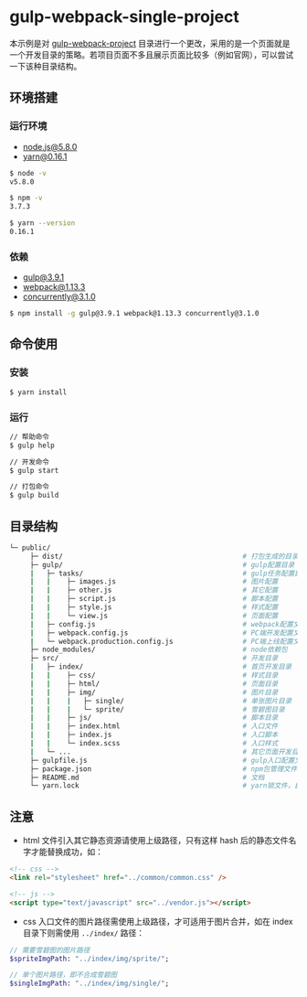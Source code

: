 # gulp-webpack-single-project

本示例是对 [gulp-webpack-project](https://github.com/cobish/gulp-webpack-project) 目录进行一个更改，采用的是一个页面就是一个开发目录的策略。若项目页面不多且展示页面比较多（例如官网），可以尝试一下该种目录结构。



## 环境搭建

### 运行环境

- [node.js@5.8.0](https://nodejs.org)
- [yarn@0.16.1](https://yarnpkg.com/)

```bash
$ node -v
v5.8.0

$ npm -v
3.7.3

$ yarn --version
0.16.1
```

### 依赖

- gulp@3.9.1
- webpack@1.13.3
- concurrently@3.1.0

```bash
$ npm install -g gulp@3.9.1 webpack@1.13.3 concurrently@3.1.0
```

## 命令使用

### 安装

```bash
$ yarn install
```

### 运行

```bash
// 帮助命令
$ gulp help

// 开发命令
$ gulp start

// 打包命令
$ gulp build
```

## 目录结构

```bash
└─ public/
	 ├─ dist/                                            # 打包生成的目录，用于上线
	 ├─ gulp/                                            # gulp配置目录
	 |	 ├─ tasks/                                       # gulp任务配置目录
	 |	 |	  ├─ images.js                               # 图片配置
	 |	 |	  ├─ other.js                                # 其它配置
	 |	 |	  ├─ script.js                               # 脚本配置
	 |	 |	  ├─ style.js                                # 样式配置
	 |	 |	  └─ view.js                                 # 页面配置
	 |   ├─ config.js                                    # webpack配置文件
	 |   ├─ webpack.config.js                            # PC端开发配置文件
	 |   └─ webpack.production.config.js                 # PC端上线配置文件
	 ├─ node_modules/                                    # node依赖包
	 ├─ src/                                             # 开发目录
	 |	 ├─ index/                                       # 首页开发目录
	 |	 |	  ├─ css/                                    # 样式目录
	 |	 |	  ├─ html/                                   # 页面目录
	 |	 |	  ├─ img/                                    # 图片目录
	 |   |    |   ├─ single/                             # 单张图片目录
	 |   |    |   └─ sprite/                             # 雪碧图目录
	 |	 |	  ├─ js/                                     # 脚本目录
	 |	 |	  ├─ index.html                              # 入口文件
	 | 	 |	  ├─ index.js                                # 入口脚本
	 | 	 |	  └─ index.scss                              # 入口样式
	 | 	 └─ ...                                          # 其它页面开发目录
	 ├─ gulpfile.js                                      # gulp入口配置文件
	 ├─ package.json                                     # npm包管理文件
	 ├─ README.md                                        # 文档
	 └─ yarn.lock                                        # yarn锁文件，自动生成，禁止修改
```

## 注意

- html 文件引入其它静态资源请使用上级路径，只有这样 hash 后的静态文件名字才能替换成功，如：

``` html
<!-- css -->
<link rel="stylesheet" href="../common/common.css" />

<!-- js -->
<script type="text/javascript" src="../vendor.js"></script>
```

- css 入口文件的图片路径需使用上级路径，才可适用于图片合并，如在 index 目录下则需使用 ``../index/`` 路径：

``` sass
// 需要雪碧图的图片路径
$spriteImgPath: "../index/img/sprite/";

// 单个图片路径，即不合成雪碧图
$singleImgPath: "../index/img/single/";
```
